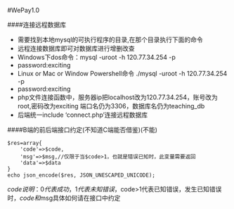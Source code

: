 #WePay1.0

####连接远程数据库
- 需要找到本地mysql的可执行程序的目录,在那个目录执行下面的命令
- 远程连接数据库即可对数据库进行增删改查
- Windows下dos命令：mysql -uroot -h 120.77.34.254 -p
- password:exciting
- Linux or Mac or Window Powershell命令 ./mysql -uroot -h 120.77.34.254 -p
- password:exciting
- php文件连接函数中，服务器ip把localhost改为120.77.34.254，账号改为root,密码改为exciting 端口名仍为3306，数据库名仍为teaching_db
- 后端统一include ‘connect.php’连接远程数据库

####B端的前后端接口约定(不知道C端能否借鉴)(不能)
```
$res=array{
    'code'=>$code,
    'msg'=>$msg,//仅限于当$code>1，也就是错误已知时，此变量需要返回
    'data'=>$data
}
echo json_encode($res, JSON_UNESCAPED_UNICODE);
```
$code说明：0代表成功，1代表未知错误，$code>1代表已知错误，发生已知错误时，$code和$msg具体如何请在接口中约定